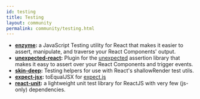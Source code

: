 ```yaml
---
id: testing
title: Testing
layout: community
permalink: community/testing.html
---
```


* **[enzyme](https://github.com/airbnb/enzyme/):** a JavaScript Testing utility for React that makes it easier to assert, manipulate, and traverse your React Components' output.
* **[unexpected-react](https://github.com/bruderstein/unexpected-react/):** Plugin for the [unexpected](http://unexpected.js.org) assertion library that makes it easy to assert over your React Components and trigger events.
* **[skin-deep](https://github.com/glenjamin/skin-deep):** Testing helpers for use with React's shallowRender test utils.
* **[expect-jsx](https://github.com/algolia/expect-jsx):** toEqualJSX for [expect.js](https://github.com/mjackson/expect)
* **[react-unit](https://github.com/pzavolinsky/react-unit):** a lightweight unit test library for ReactJS with very few (js-only) dependencies.
